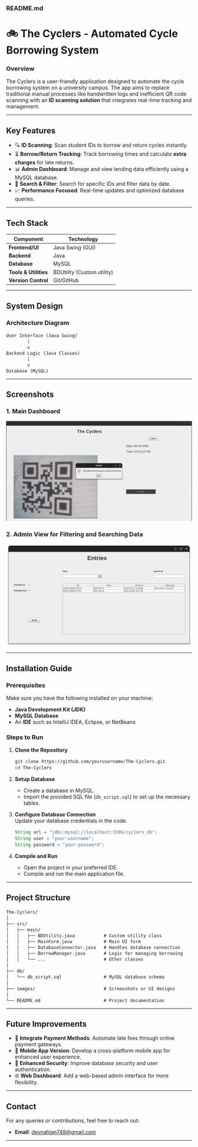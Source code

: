 ### **README.md**

# 🚲 The Cyclers - Automated Cycle Borrowing System

### **Overview**
The Cyclers is a user-friendly application designed to automate the cycle borrowing system on a university campus. The app aims to replace traditional manual processes like handwritten logs and inefficient QR code scanning with an **ID scanning solution** that integrates real-time tracking and management.

---

## **Key Features**
- 🔍 **ID Scanning**: Scan student IDs to borrow and return cycles instantly.  
- ⏳ **Borrow/Return Tracking**: Track borrowing times and calculate **extra charges** for late returns.  
- 📊 **Admin Dashboard**: Manage and view lending data efficiently using a MySQL database.  
- 🔄 **Search & Filter**: Search for specific IDs and filter data by date.  
- 📈 **Performance Focused**: Real-time updates and optimized database queries.  

---

## **Tech Stack**
| Component               | Technology                  |
|-------------------------|-----------------------------|
| **Frontend/UI**         | Java Swing (GUI)            |
| **Backend**             | Java                        |
| **Database**            | MySQL                       |
| **Tools & Utilities**   | BDUtility (Custom utility)  |
| **Version Control**     | Git/GitHub                  |

---

## **System Design**

### **Architecture Diagram**
```plaintext
User Interface (Java Swing)
        |
        v
Backend Logic (Java Classes)
        |
        v
Database (MySQL)
```

---

## **Screenshots**

### 1. **Main Dashboard**
![Main Dashboard](Dashboard.png)

### 2. **Admin View for Filtering and Searching Data**
![Admin View](Admin.png)

---

## **Installation Guide**

### **Prerequisites**
Make sure you have the following installed on your machine:
- **Java Development Kit (JDK)**  
- **MySQL Database**  
- An **IDE** such as IntelliJ IDEA, Eclipse, or NetBeans  

### **Steps to Run**
1. **Clone the Repository**  
   ```bash
   git clone https://github.com/yourusername/The-Cyclers.git
   cd The-Cyclers
   ```

2. **Setup Database**  
   - Create a database in MySQL.
   - Import the provided SQL file (`db_script.sql`) to set up the necessary tables.

3. **Configure Database Connection**  
   Update your database credentials in the code.  
   ```java
   String url = "jdbc:mysql://localhost:3306/cyclers_db";
   String user = "your-username";
   String password = "your-password";
   ```

4. **Compile and Run**  
   - Open the project in your preferred IDE.  
   - Compile and run the main application file.  

---

## **Project Structure**

```plaintext
The-Cyclers/
│
├── src/
│   ├── main/
│   │   ├── BDUtility.java           # Custom utility class
│   │   ├── MainForm.java            # Main UI form
│   │   ├── DatabaseConnector.java   # Handles database connection
│   │   ├── BorrowManager.java       # Logic for managing borrowing
│   │   └── ...                      # Other classes
│
├── db/
│   └── db_script.sql                # MySQL database schema
│
├── images/                          # Screenshots or UI designs
│
└── README.md                        # Project documentation
```

---

## **Future Improvements**
- 🛒 **Integrate Payment Methods**: Automate late fees through online payment gateways.  
- 📱 **Mobile App Version**: Develop a cross-platform mobile app for enhanced user experience.  
- 🔐 **Enhanced Security**: Improve database security and user authentication.  
- 🌐 **Web Dashboard**: Add a web-based admin interface for more flexibility.

---

## **Contact**
For any queries or contributions, feel free to reach out:
- **Email**: devnahian749@gmail.com  

---
